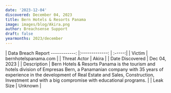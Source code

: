 ```yaml
---
date: '2023-12-04'
discovered: December 04, 2023
title: Bern Hotels & Resorts Panama
image: images/blog/Akira.png
author: Breachsense Support
draft: false
yearmonths: 2023/december
---
```



| Data Breach Report
------------:     |:-------------:    | :-----:|
| Victim      | bernhotelspanama.com      | 
| Threat Actor      | Akira      | 
| Date Discovered      | Dec 04, 2023      | 
| Description      | Bern Hotels & Resorts Panama is the tourism and hotels division of Empresas Bern, a Panamanian company with 35 years of experience in the development of Real Estate and Sales, Construction, Investment and with a big compromise with educational programs.      | 
| Leak Size      | Unknown      | 

